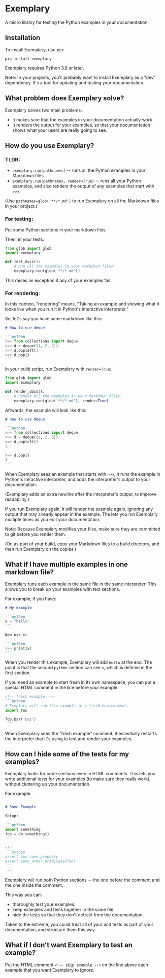# Exemplary

A micro library for testing the Python examples in your documentation.


## Installation

To install Exemplary, use pip:

```console
pip install exemplary
```

Exemplary requires Python 3.6 or later.

Note: In your projects, you'll probably want to install Exemplary as a
"dev" dependency. It's a tool for updating and testing your documentation.


## What problem does Exemplary solve?

Exemplary solves two main problems:

* It makes sure that the examples in your documentation actually work.
* It renders the output for your examples, so that your documentation shows
  what your users are really going to see.


## How do you use Exemplary?

### TLDR:

* `exemplary.run(pathnames)` -- runs all the Python examples in your
  Markdown files.
* `exemplary.run(pathnames, render=True)` -- runs all your Python
  examples, and also renders the output of any examples that start with `>>>`.

(Use `pathnames=glob('**/*.md')` to run Exemplary on all the Markdown files in
your project.)


### For testing:

Put some Python sections in your markdown files.

Then, in your tests:

```python
from glob import glob
import exemplary

def test_docs():
    # Run all the examples in your markdown files:
    exemplary.run(glob('**/*.md'))
```

This raises an exception if any of your examples fail.


### For rendering:

In this context, "rendering" means, "Taking an example and showing what it looks
like when you run it in Python's interactive interpreter."

So, let's say you have some markdown like this:

~~~markdown
# How to use deque

```python
>>> from collections import deque
>>> d = deque([1, 2, 3])
>>> d.popleft()
>>> d.pop()
```
~~~

In your build script, run Exemplary with `render=True`:

```python
from glob import glob
import exemplary

def render_docs():
    # Render all the examples in your markdown files:
    exemplary.run(glob('**/*.md'), render=True)
```

Aftwards, the example will look like this:

~~~markdown
# How to use deque

```python
>>> from collections import deque
>>> d = deque([1, 2, 3])
>>> d.popleft()
1

>>> d.pop()
3
```
~~~

When Exemplary sees an example that starts with `>>>`, it runs the example in
Python's iteractive interpreter, and adds the interpreter's output to your
documentation.

(Exemplary adds an extra newline after the interpreter's output, to improve
readability.)

If you run Exemplary again, it will render the example again, ignoring any
output that may already appear in the example. The lets you run Exemplary
multiple times as you edit your documentation.

Note: Because Exemplary modifies your files, make sure they are committed to
git before you render them.

(Or, as part of your build, copy your Markdown files to a build directory, and
then run Exemplary on the copies.)


## What if I have multiple examples in one markdown file?

Exemplary runs each example in the same file in the same interpreter.
This allows you to break up your examples with text sections.

For example, if you have:

~~~markdown
# My example

```python
x = "hello"
```

Now use x:

```python
>>> print(x)
```
~~~

When you render this example, Exemplary will add `hello` at the end. The point
is that the second `python` section can see `x`, which is defined in the first
section.

If you need an example to start fresh in its own namespace, you can put a special
HTML comment in the line before your example:

~~~markdown
<!-- fresh example -->
```python
# Exmplary will run this example in a fresh environment.
import foo

foo.bar('baz')
```
~~~

When Exemplary sees the "fresh example" comment, it essentially restarts the
interpreter that it's using to test and render your examples.


## How can I hide some of the tests for my examples?

Exemplary looks for code sections even in HTML comments. This lets you write
additional tests for your examples (to make sure they really work), without
cluttering up your documentation.

For example:
~~~markdown

# Some Example

Setup:

```python
import something
foo = do_something()
```

<!--
```python
assert foo.some_property
assert some_other_predicate(foo)
```
-->
~~~

Exemplary will run both Python sections -- the one before the comment and the
one inside the comment.

This way you can:

* thoroughly test your examples.
* keep examples and tests together in the same file.
* hide the tests so that they don't detract from the documentation.

Taken to the extreme, you could treat all of your unit tests as part of your
documentation, and structure them this way.


## What if I don't want Exemplary to test an example?

Put the HTML comment `<!-- skip example -->` on the line above each
example that you want Exemplary to ignore.

